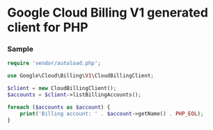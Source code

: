 # Google Cloud Billing V1 generated client for PHP

### Sample

```php
require 'vendor/autoload.php';

use Google\Cloud\Billing\V1\CloudBillingClient;

$client = new CloudBillingClient();
$accounts = $client->listBillingAccounts();

foreach ($accounts as $account) {
	print('Billing account: ' . $account->getName() . PHP_EOL);
}
```
